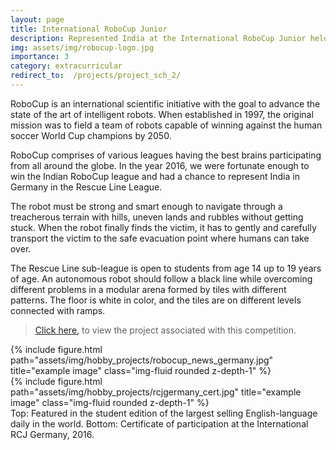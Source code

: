 ```yaml
---
layout: page
title: International RoboCup Junior
description: Represented India at the International RoboCup Junior held in Leipzig, Germany in 2016.
img: assets/img/robocup-logo.jpg
importance: 3
category: extracurricular
redirect_to:  /projects/project_sch_2/
---
```


RoboCup is an international scientific initiative with the goal to advance the state of the art of intelligent robots. When established in 1997, the original mission was to field a team of robots capable of winning against the human soccer World Cup champions by 2050.

RoboCup comprises of various leagues having the best brains participating from all around the globe. In the year 2016, we were fortunate enough to win the Indian RoboCup league and had a chance to represent India in Germany in the Rescue Line League.

The robot must be strong and smart enough to navigate through a treacherous terrain with hills, uneven lands and rubbles without getting stuck. When the robot finally finds the victim, it has to gently and carefully transport the victim to the safe evacuation point where humans can take over.

The Rescue Line sub-league is open to students from age 14 up to 19 years of age.
An autonomous robot should follow a black line while overcoming different problems in a modular arena formed by tiles with different patterns. The floor is white in color, and the tiles are on different levels connected with ramps.

><a href="{{ page.redirect_to }}">Click here,</a> to view the project associated with this competition.  


<div class="row">
    <div class="col-sm-12 mt-3 mt-md-0">
        {% include figure.html path="assets/img/hobby_projects/robocup_news_germany.jpg" title="example image" class="img-fluid rounded z-depth-1" %}
    </div>
    <div class="col-sm-12 mt-3 mt-md-0">
        {% include figure.html path="assets/img/hobby_projects/rcjgermany_cert.jpg" title="example image" class="img-fluid rounded z-depth-1" %}
    </div>
</div>
<div class="caption">
  Top: Featured in the student edition of the largest selling English-language daily in the world.
  Bottom: Certificate of participation at the International RCJ Germany, 2016.
</div>
